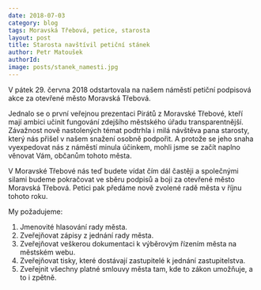 ```yaml
---
date: 2018-07-03
category: blog
tags: Moravská Třebová, petice, starosta
layout: post
title: Starosta navštívil petiční stánek
author: Petr Matoušek
authorId: 
image: posts/stanek_namesti.jpg
---
```


V pátek 29. června 2018 odstartovala na našem náměstí petiční podpisová akce za otevřené město Moravská Třebová. 

Jednalo se o první veřejnou prezentaci Pirátů z Moravské Třebové, kteří mají ambici učinit fungování zdejšího městského úřadu transparentnější. Závažnost nově nastolených témat podtrhla i milá návštěva pana starosty, který nás přišel v našem snažení osobně podpořit. A protože se jeho snaha vyexpedovat nás z náměstí minula účinkem, mohli jsme se začít naplno věnovat Vám, občanům tohoto města.

V Moravské Třebové nás teď budete vídat čím dál častěji a společnými silami budeme pokračovat ve sběru podpisů a boji za otevřené město Moravská Třebová. Petici pak předáme nově zvolené radě města v říjnu tohoto roku.

My požadujeme:
1. Jmenovité hlasování rady města.
2. Zveřejňovat zápisy z jednání rady města.
3. Zveřejňovat veškerou dokumentaci k výběrovým řízením města na městském webu.
4. Zveřejňovat tisky, které dostávají zastupitelé k jednání zastupitelstva.
5. Zveřejnit všechny platné smlouvy města tam, kde to zákon umožňuje, a to i zpětně.
